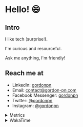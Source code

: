 # Hello! 😄

## Intro

I like tech (surprise!).

I'm curious and resourceful.

Ask me anything, I'm friendly!

## Reach me at

- LinkedIn: [gordonpn](https://www.linkedin.com/in/gordonpn/)
- Email: [contact@gordon-pn.com](mailto:contact@gordon-pn.com)
- Facebook Messenger: [gordonpn](https://www.messenger.com/t/Gordonpn)
- Twitter: [@gordonpn](https://twitter.com/Gordonpn)
- Instagram: [@gordonpn](https://www.instagram.com/gordonpn/)

<details>
  <summary>Metrics</summary>

  <img align="center" src="https://github.com/gordonpn/gordonpn/blob/master/github-metrics.svg" alt="GitHub Metrics">

</details>

<details>
  <summary>WakaTime</summary>

  <!--START_SECTION:waka-->
![Code Time](http://img.shields.io/badge/Code%20Time-194%20hrs%202%20mins-blue)

![Profile Views](http://img.shields.io/badge/Profile%20Views-0-blue)

**🐱 My GitHub Data** 

> 🏆 404 Contributions in the Year 2022
 > 
> 📦 138.1 kB Used in GitHub's Storage 
 > 
> 🚫 Not Opted to Hire
 > 
> 📜 34 Public Repositories 
 > 
> 🔑 14 Private Repositories  
 > 
**I'm an Early 🐤** 

```text
🌞 Morning    175 commits    █████░░░░░░░░░░░░░░░░░░░░   21.37% 
🌆 Daytime    309 commits    █████████░░░░░░░░░░░░░░░░   37.73% 
🌃 Evening    298 commits    █████████░░░░░░░░░░░░░░░░   36.39% 
🌙 Night      37 commits     █░░░░░░░░░░░░░░░░░░░░░░░░   4.52%

```
📅 **I'm Most Productive on Wednesday** 

```text
Monday       127 commits    ████░░░░░░░░░░░░░░░░░░░░░   15.51% 
Tuesday      100 commits    ███░░░░░░░░░░░░░░░░░░░░░░   12.21% 
Wednesday    186 commits    █████░░░░░░░░░░░░░░░░░░░░   22.71% 
Thursday     111 commits    ███░░░░░░░░░░░░░░░░░░░░░░   13.55% 
Friday       124 commits    ███░░░░░░░░░░░░░░░░░░░░░░   15.14% 
Saturday     58 commits     █░░░░░░░░░░░░░░░░░░░░░░░░   7.08% 
Sunday       113 commits    ███░░░░░░░░░░░░░░░░░░░░░░   13.8%

```


📊 **This Week I Spent My Time On** 

```text
⌚︎ Time Zone: America/Toronto

💬 Programming Languages: 
TypeScript               2 hrs 44 mins       ████████████░░░░░░░░░░░░░   49.03% 
Bash                     1 hr 20 mins        ██████░░░░░░░░░░░░░░░░░░░   24.15% 
C#                       22 mins             █░░░░░░░░░░░░░░░░░░░░░░░░   6.67% 
JSON                     17 mins             █░░░░░░░░░░░░░░░░░░░░░░░░   5.12% 
Java                     16 mins             █░░░░░░░░░░░░░░░░░░░░░░░░   4.78%

🔥 Editors: 
VS Code                  3 hrs 38 mins       █████████████████████░░░░   85.52% 
IntelliJ                 37 mins             ███░░░░░░░░░░░░░░░░░░░░░░   14.48%

🐱‍💻 Projects: 
CdkWorkshopGorphaCDK     3 hrs               █████████████░░░░░░░░░░░░   53.42% 
pitr                     1 hr 16 mins        █████░░░░░░░░░░░░░░░░░░░░   22.67% 
aws-embedded-metrics-dotn32 mins             ██░░░░░░░░░░░░░░░░░░░░░░░   9.57% 
emf-dotnet-play          22 mins             █░░░░░░░░░░░░░░░░░░░░░░░░   6.61% 
CdkWorkshopGorphaTests   16 mins             █░░░░░░░░░░░░░░░░░░░░░░░░   4.74%

💻 Operating System: 
Mac                      4 hrs 9 mins        █████████████████████████   100.0%

```

**I Mostly Code in JavaScript** 

```text
JavaScript               10 repos            ████░░░░░░░░░░░░░░░░░░░░░   18.87% 
Java                     10 repos            ████░░░░░░░░░░░░░░░░░░░░░   18.87% 
Python                   7 repos             ███░░░░░░░░░░░░░░░░░░░░░░   13.21% 
Ruby                     4 repos             ██░░░░░░░░░░░░░░░░░░░░░░░   7.55% 
TypeScript               4 repos             ██░░░░░░░░░░░░░░░░░░░░░░░   7.55%

```


**Timeline**

![Chart not found](https://raw.githubusercontent.com/gordonpn/gordonpn/master/charts/bar_graph.png) 


 Last Updated on 17/08/2022 16:46:24 UTC
<!--END_SECTION:waka-->
</details>
